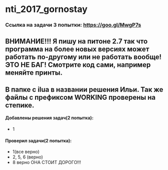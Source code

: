 # nti_2017_gornostay

### Ссылка на задачи 3 попытки: https://goo.gl/MwgP7s

## ВНИМАНИЕ!!! Я пишу на питоне 2.7 так что программа на более новых версиях может работать по-другому или не работать вообще! ЭТО НЕ БАГ! Смотрите код сами, например меняйте принты.

## В папке с ilua в названии решения Ильи. Так же файлы с префиксом WORKING проверены на степике.

#### Добавлены решения задач(2 попытка):
- 1

#### Проверил задачи(2 попытка):
- 1(все верно)
- 2, 5, 6 (верно)
- 8 верно ОНА СТОИТ ДОРОГО!!!
